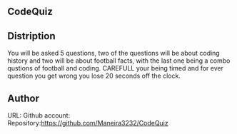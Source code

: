 ## CodeQuiz

## Distription 

You will be asked 5 questions, two of the questions will be about coding history and two will be about football facts, with the last one being a combo qustions of football and coding. CAREFULL your being timed and for ever question you get wrong you lose 20 seconds off the clock.


## Author 

URL:
Github account:
Repository:https://github.com/Maneira3232/CodeQuiz
